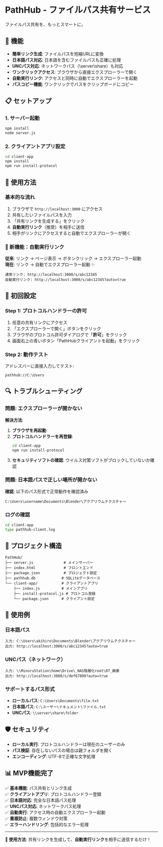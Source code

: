 # PathHub - ファイルパス共有サービス

ファイルパス共有を、もっとスマートに。

## 🚀 機能

- **簡単リンク生成**: ファイルパスを短縮URLに変換
- **日本語パス対応**: 日本語を含むファイルパスも正確に処理
- **UNCパス対応**: ネットワークパス（\\server\share）も対応
- **ワンクリックアクセス**: ブラウザから直接エクスプローラーで開く
- **自動実行リンク**: アクセスと同時に自動でエクスプローラーを起動
- **パスコピー機能**: ワンクリックでパスをクリップボードにコピー

## 📋 セットアップ

### 1. サーバー起動
```bash
npm install
node server.js
```

### 2. クライアントアプリ設定
```bash
cd client-app
npm install
npm run install-protocol
```

## 🔧 使用方法

### 基本的な流れ
1. ブラウザで `http://localhost:3000` にアクセス
2. 共有したいファイルパスを入力
3. 「共有リンクを生成する」をクリック
4. **自動実行リンク**（推奨）を相手に送信
5. 相手がリンクにアクセスすると自動でエクスプローラーが開く

### 🎯 新機能：自動実行リンク

**従来**: リンク → ページ表示 → ボタンクリック → エクスプローラー起動  
**現在**: リンク → 自動でエクスプローラー起動 ✨

```
通常リンク: http://localhost:3000/s/abc12345
自動実行リンク: http://localhost:3000/s/abc12345?auto=true
```

## 🚨 初回設定

### Step 1: プロトコルハンドラーの許可
1. 任意の共有リンクにアクセス
2. 「エクスプローラーで開く」ボタンをクリック
3. ブラウザのプロトコル許可ダイアログで「**許可**」をクリック
4. 画面右上の青いボタン「PathHubクライアントを起動」をクリック

### Step 2: 動作テスト
アドレスバーに直接入力してテスト:
```
pathhub://C:\Users
```

## 🔍 トラブルシューティング

### 問題: エクスプローラーが開かない

**解決方法**:
1. **ブラウザを再起動**
2. **プロトコルハンドラーを再登録**:
   ```bash
   cd client-app
   npm run install-protocol
   ```
3. **セキュリティソフトの確認**: ウイルス対策ソフトがブロックしていないか確認

### 問題: 日本語パスで正しい場所が開かない

**確認**: 以下のパス形式で正常動作を確認済み
```
C:\Users\username\Documents\Blender\アクアリウムテクスチャー
```

### ログの確認
```bash
cd client-app
type pathhub-client.log
```

## 📁 プロジェクト構造

```
PathHub/
├── server.js              # メインサーバー
├── index.html             # フロントエンド
├── package.json           # プロジェクト設定
├── pathhub.db            # SQLiteデータベース
└── client-app/           # クライアントアプリ
    ├── index.js          # メインアプリ
    ├── install-protocol.js # プロトコル登録
    └── package.json      # クライアント設定
```

## 🌟 使用例

### 日本語パス
```
入力: C:\Users\akihiro\Documents\Blender\アクアリウムテクスチャー
出力: http://localhost:3000/s/abc12345?auto=true
```

### UNCパス（ネットワーク）
```
入力: \\MinoruStation\home\Drive\_NAS階層化root\07_画像
出力: http://localhost:3000/s/def67890?auto=true
```

### サポートするパス形式
- **ローカルパス**: `C:\Users\Documents\file.txt`
- **日本語パス**: `C:\ユーザー\ドキュメント\ファイル.txt`
- **UNCパス**: `\\server\share\folder`

## 🛡️ セキュリティ

- **ローカル実行**: プロトコルハンドラーは現在のユーザーのみ
- **パス検証**: 存在しないパスの場合は親フォルダを開く
- **エンコーディング**: UTF-8で正確な文字処理

## 📊 MVP機能完了

✅ **基本機能**: パス共有とリンク生成  
✅ **クライアントアプリ**: プロトコルハンドラー登録  
✅ **日本語対応**: 完全な日本語パス処理  
✅ **UNCパス対応**: ネットワークパス処理  
✅ **自動実行**: アクセス時の自動エクスプローラー起動  
✅ **重複防止**: 複数ウィンドウ対策  
✅ **エラーハンドリング**: 包括的なエラー処理

---

**🎯 使用方法**: 共有リンクを生成して、**自動実行リンク**を相手に送信するだけ！

